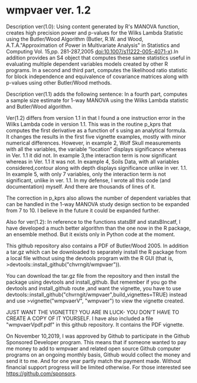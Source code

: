 # wmpvaer ver. 1.2
Description ver(1.0): Using content generated by R's MANOVA function, creates high precision power and p-values for the Wilks Lambda Statistic using the Butler/Wood Algorithm (Butler, R.W. and Wood, A.T.A."Approximation of Power in Multivariate Analysis" in Statistics and Computing Vol. 15,pp. 281-287,2005 <doi:10.1007/s11222-005-4071-x>).In addition provides an S4 object that computes these same
statistics useful in evaluating multiple dependent variables models created by other R programs. In a second and third part, computes the 
likelihood ratio statistic for block independence and equivalence of covariance matrices along with p-values using other Butler/Wood methods.	

Description ver(1.1) adds the following sentence:  In a fourth part, computes a sample size estimate for 1-way MANOVA using the Wilks Lambda statistic and Butler/Wood algorithm. 

Ver(1.2) differs from version 1.1 in that I found a one instruction error in the Wilks Lambda code in version 1.1. This was in the routine p_kprs that computes the first derivative as a function of s using an analytical formula. It changes the results in the first five vignette examples, mostly with minor numerical differences.  However, in example 2, Wolf Skull measurements with all the variables, the variable “location” displays significance whereas in Ver. 1.1 it did not. In example 3,the interaction term is now significant whereas in Ver. 1.1 it was not. In example 4, Soils Data, with all variables considered,contour along with depth displays significance unlike in ver. 1.1.  In example 5, with only 7 variables, only the interaction term is not significant, unlike in ver. 1.1. In my defense, I wrote all this code (and documentation) myself. And there are thousands of lines of it. 

The correction in p_kprs also allows the number of dependent variables that can be handled in the 1-way MANOVA study design section to be expanded from 7 to 10. I believe in the future it could be expanded further.

Also for ver(1.2): In reference to the functions statsBIf and statsBIncatf, I have developed a much better algorithm than the one
now in the R package, an ensemble method.  But it exists only in Python code at the moment. 

This github repository also contains a PDF of Butler/Wood 2005. In addition a tar.gz which can be downloaded to separately install the R package from a local file without using the devtools program with the R GUI (that is, >devtools::install_github("chvrngit/wmpvaer")).

You can download the tar.gz file from the repository and then install the package using devtools and install_github. But remember if you go the devtools and install_github route ,and want the vignette, you have to use devtools::install_github("chvrngit/wmpvaer",build_vignettes=TRUE) instead and use >vignette("wmpvaerV", "wmpvaer") to view the vignette created.

JUST WANT THE VIGNETTE? YOU ARE IN LUCK- YOU DON'T HAVE TO CREATE A COPY OF IT YOURSELF.
I have also included a file "wmpvaerVpdf.pdf" in this github repository. It contains the PDF vignette.

On November 10,2019, I was approved by Github to participate in the Github Sponsored Developer program. This means that if someone wanted to pay me money to add to wmpvaer and related open source Github computer programs on an ongoing monthly basis, Github would collect the money and send it to me. And for one year partly match the payment made. Without financial support progress will be limited otherwise. For those interested see https://github.com/sponsors.
